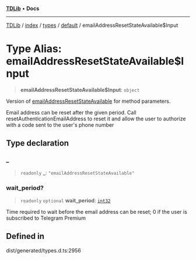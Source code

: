 [**TDLib**](../../../../../../README.md) • **Docs**

***

[TDLib](../../../../../../modules.md) / [index](../../../../../README.md) / [types](../../../README.md) / [default](../README.md) / emailAddressResetStateAvailable$Input

# Type Alias: emailAddressResetStateAvailable$Input

> **emailAddressResetStateAvailable$Input**: `object`

Version of [emailAddressResetStateAvailable](emailAddressResetStateAvailable.md) for method parameters.

Email address can be reset after the given period. Call resetAuthenticationEmailAddress to reset it and allow the user to authorize with a code sent to the user's phone number

## Type declaration

### \_

> `readonly` **\_**: `"emailAddressResetStateAvailable"`

### wait\_period?

> `readonly` `optional` **wait\_period**: [`int32`](int32-1.md)

Time required to wait before the email address can be reset; 0 if the user is subscribed to Telegram Premium

## Defined in

dist/generated/types.d.ts:2956
